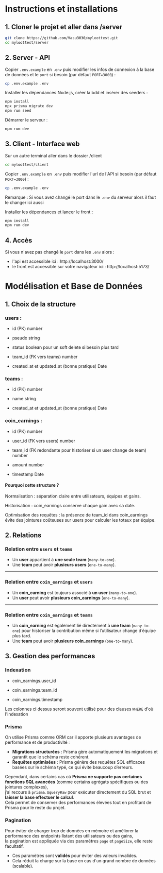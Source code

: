 # Instructions et installations

## 1. Cloner le projet et aller dans /server

```bash
git clone https://github.com/Vasu3030/myloottest.git
cd myloottest/server
```

## 2. Server - API

Copier `.env.example` en `.env` puis modifier les infos de connexion à la base de données et le `port` si besoin (par défaut `PORT=3000`) :

```bash
cp .env.example .env
```

Installer les dépendances Node.js, créer la bdd et insérer des seeders :

```bash 
npm install
npx prisma migrate dev
npm run seed
```

Démarrer le serveur :

```bash
npm run dev
```

## 3. Client - Interface web

Sur un autre terminal aller dans le dossier /client

```bash
cd myloottest/client
```

Copier `.env.example` en `.env` puis modifier l'url de l'API si besoin (par défaut `PORT=3000`) :

```bash
cp .env.example .env
```

Remarque : Si vous avez changé le port dans le `.env` du serveur alors il faut le changer ici aussi

Installer les dépendances et lancer le front :

```bash
npm install
npm run dev
```
## 4. Accès

Si vous n'avez pas changé le `port` dans les `.env` alors :
- l'api est accessible ici : http://localhost:3000/
- le front est accessible sur votre navigateur ici : http://localhost:5173/


# Modélisation et Base de Données
## 1. Choix de la structure
### users :

- id (PK) number

- pseudo string

- status boolean pour un soft delete si besoin plus tard

- team_id (FK vers teams) number

- created_at et updated_at (bonne pratique) Date

### teams :

- id (PK) number

- name string

- created_at et updated_at (bonne pratique) Date

### coin_earnings : 

- id (PK) number

- user_id (FK vers users) number

- team_id (FK redondante pour historiser si un user change de team) number

- amount number

- timestamp Date

#### Pourquoi cette structure ?
Normalisation : séparation claire entre utilisateurs, équipes et gains.

Historisation : coin_earnings conserve chaque gain avec sa date.

Optimisation des requêtes : la présence de team_id dans coin_earnings évite des jointures coûteuses sur users pour calculer les totaux par équipe.

## 2. Relations

### Relation entre `users` et `teams`

- Un **user** appartient à **une seule team** (`many-to-one`).
- Une **team** peut avoir **plusieurs users** (`one-to-many`).

---

### Relation entre `coin_earnings` et `users`

- Un **coin_earning** est toujours associé à **un user** (`many-to-one`).
- Un **user** peut avoir **plusieurs coin_earnings** (`one-to-many`).

---

### Relation entre `coin_earnings` et `teams`

- Un **coin_earning** est également lié directement à **une team** (`many-to-one`) pour historiser la contribution même si l’utilisateur change d’équipe plus tard.
- Une **team** peut avoir **plusieurs coin_earnings** (`one-to-many`).


## 3. Gestion des performances
### Indexation

- coin_earnings.user_id

- coin_earnings.team_id

- coin_earnings.timestamp

Les colonnes ci dessus seront souvent utilisé pour des clauses `WHERE` d'où l'indexation

### Prisma

On utilise Prisma comme ORM car il apporte plusieurs avantages de performance et de productivité :

- **Migrations structurées** : Prisma gère automatiquement les migrations et garantit que le schéma reste cohérent.
- **Requêtes optimisées** : Prisma génère des requêtes SQL efficaces basées sur le schéma typé, ce qui évite beaucoup d’erreurs.

Cependant, dans certains cas où **Prisma ne supporte pas certaines fonctions SQL avancées** (comme certains agrégats spécifiques ou des jointures complexes),  
j’ai recours à `prisma.$queryRaw` pour exécuter directement du SQL brut et **laisser la base effectuer le calcul**.  
Cela permet de conserver des performances élevées tout en profitant de Prisma pour le reste du projet.

### Pagination

Pour éviter de charger trop de données en mémoire et améliorer la performance des endpoints listant des utilisateurs ou des gains,  
la pagination est appliquée via des paramètres `page` et `pageSize`, elle reste facultatif.  

- Ces paramètres sont **validés** pour éviter des valeurs invalides.
- Cela réduit la charge sur la base en cas d'un grand nombre de données (scalable).
